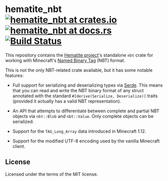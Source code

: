 # hematite_nbt [![hematite_nbt at crates.io](https://img.shields.io/crates/v/hematite_nbt.svg)](https://crates.io/crates/hematite_nbt) [![hematite_nbt at docs.rs](https://docs.rs/hematite_nbt/badge.svg)](https://docs.rs/hematite_nbt) [![Build Status](https://travis-ci.org/PistonDevelopers/hematite_nbt.svg?branch=master)](https://travis-ci.org/PistonDevelopers/hematite_nbt)

This repository contains the [Hematite project](http://hematite.piston.rs/)'s
standalone `nbt` crate for working with Minecraft's [Named Binary Tag](https://minecraft.gamepedia.com/NBT_format)
(NBT) format.

This is not the only NBT-related crate available, but it has some notable
features:

* Full support for serializing and deserializing types via [Serde](https://serde.rs/).
  This means that you can read and write the NBT binary format of any struct
  annotated with the standard `#[derive(Serialize, Deserialize)]` traits
  (provided it actually has a valid NBT representation).

* An API that attempts to differentiate between complete and partial NBT objects
  via `nbt::Blob` and `nbt::Value`. Only complete objects can be serialized.

* Support for the `TAG_Long_Array` data introduced in Minecraft 1.12.

* Support for the modified UTF-8 encoding used by the vanilla Minecraft client.

## License

Licensed under the terms of the MIT license.
